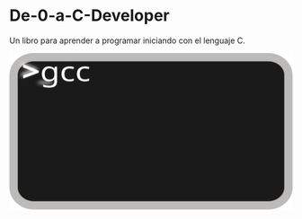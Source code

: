 # De-0-a-C-Developer
Un libro para aprender a programar iniciando con el lenguaje C.

![Terminal](Imagenes/interprete.svg)


